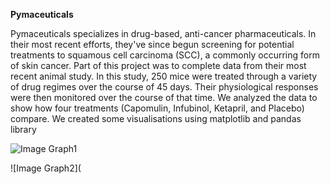 **Pymaceuticals** 

Pymaceuticals specializes in drug-based, anti-cancer pharmaceuticals. In their most recent efforts, they've since begun screening for
potential treatments to squamous cell carcinoma (SCC), a commonly occurring form of skin cancer. Part of this project was
to complete data from their most recent animal study. In this study, 250 mice were treated through a variety of drug regimes over
the course of 45 days. Their physiological responses were then monitored over the course of that time. We analyzed the data to show 
how four treatments (Capomulin, Infubinol, Ketapril, and Placebo) compare. We created some visualisations using matplotlib and pandas library

![Image Graph1](https://github.com/Sbagni/Matplotlib_HW/blob/master/Pymaceuticals/errorbar.png)

![Image Graph2](
